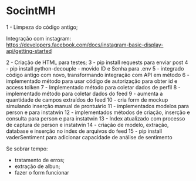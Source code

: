 # SocintMH

1 - Limpeza do código antigo;

Integração com instagram: https://developers.facebook.com/docs/instagram-basic-display-api/getting-started

2 - Criação de HTML para testes;
3 - pip install requests para enviar post
4 - pip install python-decouple - movido ID e Senha para .env
5 - integrado código antigo com novo, transformando integração com API em método
6 - implementado método para usar código de autorização para obter id e access tolken
7 - Implementado método para coletar dados de perfil
8 - implementado método para coletar dados do feed
9 - aumenta a quantidade de campos extraídos do feed
10 - cria form de mockup simulando inserção manual de prontuário
11 - implementados modelos para person e para instatwin
12 - implementados métodos de criação, inserção e consulta para person e para instatwin
13 - Index atualizado com processo de captura de person e instatwin
14 - criação de modelo, extração, database e inserção no index de arquivos do feed
15 - pip install vaderSentiment para adicionar capacidade de análise de sentimento


Se sobrar tempo:

- tratamento de erros;
- extração de albun;
- fazer o form funcionar